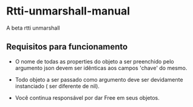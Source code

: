 # Rtti-unmarshall-manual
A beta rtti unmarshall

## Requisitos para funcionamento ##

* O nome de todas as properties do objeto a ser preenchido pelo argumento json devem ser idênticas aos campos 'chave' do mesmo.

* Todo objeto a ser passado como argumento deve ser devidamente instanciado ( ser diferente de nil).

* Você continua responsável por dar Free em seus objetos.
